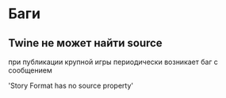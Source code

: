 # Баги

## Twine не может найти source

при публикации крупной игры периодически возникает баг с сообщением

'Story Format has no source property'

